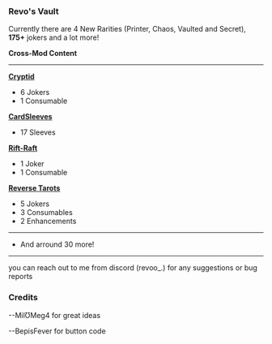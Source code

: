
### **Revo's Vault**

Currently there are 4 New Rarities (Printer, Chaos, Vaulted and Secret), **175+** jokers and a lot more!





**Cross-Mod Content**

----

**[Cryptid](https://github.com/MathIsFun0/Cryptid)**

- 6 Jokers
- 1 Consumable

**[CardSleeves](https://github.com/larswijn/CardSleeves)**

- 17 Sleeves

**[Rift-Raft](https://github.com/vitellaryjr/RiftRaft)**

- 1 Joker
- 1 Consumable

**[Reverse Tarots](https://github.com/SkywardTARDIS/balatro_reverse_tarots)**

- 5 Jokers
- 3 Consumables
- 2 Enhancements

----

- And arround 30 more!

------


you can reach out to me from discord (revoo_.) for any suggestions or bug reports


### Credits

--MilƱMeg4 for great ideas

--BepisFever for button code

